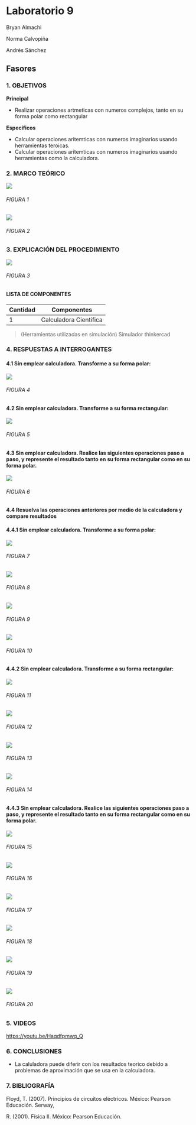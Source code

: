 # Laboratorio 9

Bryan Almachi

Norma Calvopiña

Andrés Sánchez

## Fasores
### 1.	OBJETIVOS



**Principal**

 - Realizar operaciones artmeticas con numeros complejos, tanto en su forma polar como rectangular
 
**Específicos**

- Calcular operaciones aritemticas con numeros imaginarios usando herramientas teroicas.
- Calcular operaciones aritemticas con numeros imaginarios usando herramientas como la calculadora.


### 2.	MARCO TEÓRICO


![](https://encrypted-tbn0.gstatic.com/images?q=tbn:ANd9GcRVGQDqCtckPYDGlWwSwicD4tOOBUx2Mg0jmw&usqp=CAU) 

###### _FIGURA 1_

![](https://encrypted-tbn0.gstatic.com/images?q=tbn:ANd9GcRS8AafBVNHvSOZTH0moLTD-VcGWjGYl3x00w&usqp=CAU) 

###### _FIGURA 2_






 
### 3.	EXPLICACIÓN DEL PROCEDIMIENTO


![](https://3.bp.blogspot.com/-5HoYntLw-pA/WfNEzXiLDPI/AAAAAAAABKc/6jJX6g_Qc-siJcD82C5GlmUyX-H6mWkxgCLcBGAs/s1600/operaciones.png) 

###### _FIGURA 3_



####	LISTA DE COMPONENTES

| Cantidad | Componentes | 
| -------- | ----------- | 
| 1 | Calculadora Cientifica | 

 
> (Herramientas utilizadas en simulación) 
> Simulador thinkercad





 
### 4.	RESPUESTAS A INTERROGANTES

#### 4.1 Sin emplear calculadora. Transforme a su forma polar:

![](https://github.com/SanchezMaiAndresSebastian/Lab-9-2022/blob/main/Fotos/Analisis%20Matem%C3%A1ticos%20Lab9%20Fund%2C%20de%20circuitos%202022-1.png) 
###### _FIGURA 4_

#### 4.2 Sin emplear calculadora. Transforme a su forma rectangular:

![](https://github.com/SanchezMaiAndresSebastian/Lab-9-2022/blob/main/Fotos/Analisis%20Matem%C3%A1ticos%20Lab9%20Fund%2C%20de%20circuitos%202022-2.png) 
###### _FIGURA 5_

#### 4.3 Sin emplear calculadora. Realice las siguientes operaciones paso a paso, y represente el resultado tanto en su forma rectangular como en su forma polar.

![](https://github.com/SanchezMaiAndresSebastian/Lab-9-2022/blob/main/Fotos/Analisis%20Matem%C3%A1ticos%20Lab9%20Fund%2C%20de%20circuitos%202022-3.png) 
###### _FIGURA 6_


#### 4.4 Resuelva las operaciones anteriores por medio de la calculadora y compare resultados

#### 4.4.1 Sin emplear calculadora. Transforme a su forma polar:

![](https://github.com/SanchezMaiAndresSebastian/Lab-9-2022/blob/main/Fotos/1.png) 
###### _FIGURA 7_

![](https://github.com/SanchezMaiAndresSebastian/Lab-9-2022/blob/main/Fotos/2.png) 
###### _FIGURA 8_

![](https://github.com/SanchezMaiAndresSebastian/Lab-9-2022/blob/main/Fotos/3.png) 
###### _FIGURA 9_

![](https://github.com/SanchezMaiAndresSebastian/Lab-9-2022/blob/main/Fotos/4.png) 
###### _FIGURA 10_

#### 4.4.2 Sin emplear calculadora. Transforme a su forma rectangular:

![](https://github.com/SanchezMaiAndresSebastian/Lab-9-2022/blob/main/Fotos/5.png) 
###### _FIGURA 11_

![](https://github.com/SanchezMaiAndresSebastian/Lab-9-2022/blob/main/Fotos/6.png) 
###### _FIGURA 12_

![](https://github.com/SanchezMaiAndresSebastian/Lab-9-2022/blob/main/Fotos/7.png) 
###### _FIGURA 13_

![](https://github.com/SanchezMaiAndresSebastian/Lab-9-2022/blob/main/Fotos/8.png) 
###### _FIGURA 14_

#### 4.4.3 Sin emplear calculadora. Realice las siguientes operaciones paso a paso, y represente el resultado tanto en su forma rectangular como en su forma polar.

![](https://github.com/SanchezMaiAndresSebastian/Lab-9-2022/blob/main/Fotos/9.png) 
###### _FIGURA 15_

![](https://github.com/SanchezMaiAndresSebastian/Lab-9-2022/blob/main/Fotos/10.png) 
###### _FIGURA 16_

![](https://github.com/SanchezMaiAndresSebastian/Lab-9-2022/blob/main/Fotos/11.png) 
###### _FIGURA 17_

![](https://github.com/SanchezMaiAndresSebastian/Lab-9-2022/blob/main/Fotos/12.png) 
###### _FIGURA 18_


![](https://github.com/SanchezMaiAndresSebastian/Lab-9-2022/blob/main/Fotos/13.png) 
###### _FIGURA 19_

![](https://github.com/SanchezMaiAndresSebastian/Lab-9-2022/blob/main/Fotos/14.png) 
###### _FIGURA 20_


### 5. VIDEOS

https://youtu.be/Haqdfpmwq_Q

### 6.	CONCLUSIONES

- La caluladora puede diferir con los resultados teorico debido a problemas de aproximación que se usa en la calculadora.



### 7.	BIBLIOGRAFÍA

Floyd, T. (2007). Principios de circuitos eléctricos. México: Pearson Educación. Serway,

R. (2001). Física II. México: Pearson Educación.
